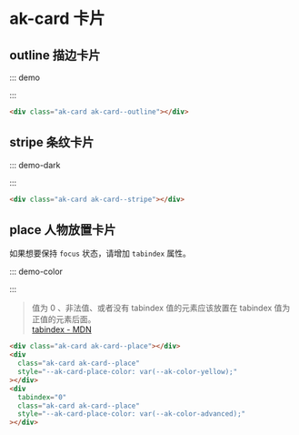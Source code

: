 # ak-card 卡片

## outline 描边卡片

::: demo

<div class="ak-card ak-card--outline"></div>
:::

```html
<div class="ak-card ak-card--outline"></div>
```

## stripe 条纹卡片

::: demo-dark

<div class="ak-card ak-card--stripe"></div>
:::

```html
<div class="ak-card ak-card--stripe"></div>
```

## place 人物放置卡片

如果想要保持 `focus` 状态，请增加 `tabindex` 属性。

::: demo-color

<div class="ak-card ak-card--place"></div>
<div class="ak-card ak-card--place" style="--ak-card-place-color: var(--ak-color-yellow);"></div>
<div tabindex="0" class="ak-card ak-card--place" style="--ak-card-place-color: var(--ak-color-advanced);"></div>
:::

> 值为 0 、非法值、或者没有 tabindex 值的元素应该放置在 tabindex 值为正值的元素后面。  
> [tabindex - MDN](https://developer.mozilla.org/zh-CN/docs/Web/HTML/Global_attributes/tabindex)

```html
<div class="ak-card ak-card--place"></div>
<div
  class="ak-card ak-card--place"
  style="--ak-card-place-color: var(--ak-color-yellow);"
></div>
<div
  tabindex="0"
  class="ak-card ak-card--place"
  style="--ak-card-place-color: var(--ak-color-advanced);"
></div>
```
